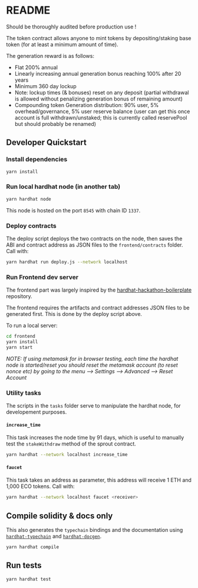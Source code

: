# README

Should be thoroughly audited before production use !

The token contract allows anyone to mint tokens by depositing/staking base token
(for at least a minimum amount of time).

The generation reward is as follows:

- Flat 200% annual
- Linearly increasing annual generation bonus reaching 100% after 20 years
- Minimum 360 day lockup
- Note: lockup times (& bonuses) reset on any deposit (partial withdrawal is
  allowed without penalizing generation bonus of remaining amount)
- Compounding token Generation distribution: 90% user, 5% overhead/governance, 5% user reserve balance
  (user can get this once account is full withdrawn/unstaked; this is
  currently called reservePool but should probably be renamed)

## Developer Quickstart

### Install dependencies

```sh
yarn install
```

### Run local hardhat node (in another tab)

```sh
yarn hardhat node
```
This node is hosted on the port `8545` with chain ID `1337`.

### Deploy contracts

The deploy script deploys the two contracts on the node, then saves the
ABI and contract address as JSON files to the `frontend/contracts` folder.
Call with:

```sh
yarn hardhat run deploy.js --network localhost
```

### Run Frontend dev server

The frontend part was largely inspired by the
[hardhat-hackathon-boilerplate][boilerplate] repository.

The frontend requires the artifacts and contract addresses JSON files to be
generated first. This is done by the deploy script above.

To run a local server:

```sh
cd frontend
yarn install
yarn start
```
[boilerplate]: https://github.com/nomiclabs/hardhat-hackathon-boilerplate/tree/master/frontend

*NOTE: If using metamask for in browser testing, each time the hardhat node is started/reset you should reset the metamask account (to reset nonce etc) by going to the menu --> Settings --> Advanced --> Reset Account*

### Utility tasks

The scripts in the `tasks` folder serve to manipulate the hardhat node,
for developement purposes.

#### `increase_time`

This task increases the node time by 91 days, which is useful to manually
test the `stakeWithdraw` method of the sprout contract.

```sh
yarn hardhat --network localhost increase_time
```

#### `faucet`

This task takes an address as parameter, this address will receive 1 ETH
and 1,000 ECO tokens. Call with:

```sh
yarn hardhat --network localhost faucet <receiver>
```


## Compile solidity & docs only

This also generates the `typechain` bindings and the documentation using
[`hardhat-typechain`](https://hardhat.org/plugins/hardhat-typechain.html) and
[`hardhat-docgen`](https://hardhat.org/plugins/hardhat-docgen.html).

```sh
yarn hardhat compile
```

## Run tests

```sh
yarn hardhat test
```
